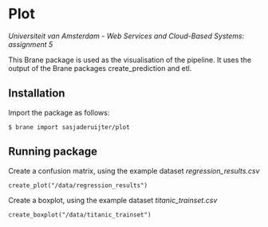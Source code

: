 # Plot
_Universiteit van Amsterdam - Web Services and Cloud-Based Systems: assignment 5_

This Brane package is used as the visualisation of the pipeline.
It uses the output of the Brane packages create_prediction and etl.

## Installation
Import the package as follows:
```shell
$ brane import sasjaderuijter/plot
```
## Running package
Create a confusion matrix, using the example dataset _regression_results.csv_
```shell
create_plot("/data/regression_results")
```

Create a boxplot, using the example dataset _titanic_trainset.csv_
```shell
create_boxplot("/data/titanic_trainset")
```
